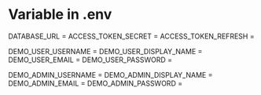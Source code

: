 # Variable in .env

DATABASE_URL =
ACCESS_TOKEN_SECRET =
ACCESS_TOKEN_REFRESH =

DEMO_USER_USERNAME =
DEMO_USER_DISPLAY_NAME =
DEMO_USER_EMAIL =
DEMO_USER_PASSWORD =

DEMO_ADMIN_USERNAME =
DEMO_ADMIN_DISPLAY_NAME =
DEMO_ADMIN_EMAIL =
DEMO_ADMIN_PASSWORD =
